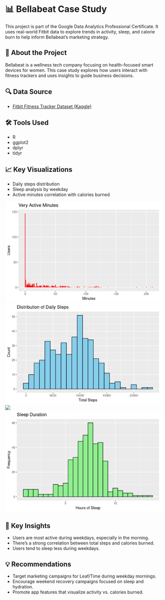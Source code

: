 # 📊 Bellabeat Case Study

This project is part of the Google Data Analytics Professional Certificate. It uses real-world Fitbit data to explore trends in activity, sleep, and calorie burn to help inform Bellabeat’s marketing strategy.

## 📁 About the Project

Bellabeat is a wellness tech company focusing on health-focused smart devices for women. This case study explores how users interact with fitness trackers and uses insights to guide business decisions.

## 🔍 Data Source

- [Fitbit Fitness Tracker Dataset (Kaggle)](https://www.kaggle.com/datasets/arashnic/fitbit)

## 🛠 Tools Used

- R
- ggplot2
- dplyr
- tidyr

## 📈 Key Visualizations

- Daily steps distribution
- Sleep analysis by weekday
- Active minutes correlation with calories burned

<img src="imagefiles/Active minutes.png" width="500"/>
<img src="imagefiles/Daily steps.png" width="500"/>
<img src="imagefiles/Steps vs sleeo.png" width="500"/>
<img src="imagefiles/sleep duration.png" width="500"/>

## 📌 Key Insights

- Users are most active during weekdays, especially in the morning.
- There’s a strong correlation between total steps and calories burned.
- Users tend to sleep less during weekdays.

## 💡 Recommendations

- Target marketing campaigns for Leaf/Time during weekday mornings.
- Encourage weekend recovery campaigns focused on sleep and hydration.
- Promote app features that visualize activity vs. calories burned.

